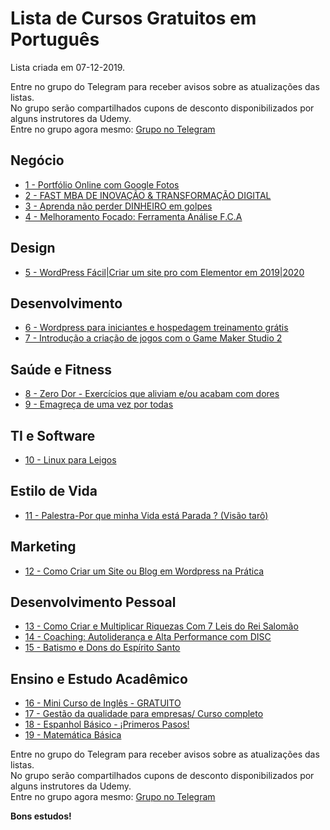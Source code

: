 # Lista de Cursos Gratuitos em Português

Lista criada em 07-12-2019.

Entre no grupo do Telegram para receber avisos sobre as atualizações das listas.  
No grupo serão compartilhados cupons de desconto disponibilizados por alguns instrutores da Udemy.  
Entre no grupo agora mesmo: [Grupo no Telegram](http://bit.ly/2UvKbVX)


## Negócio
 - [ 1 - Portfólio Online com Google Fotos](https://www.udemy.com/course/portfolio-online-com-google-photos/?deal_code=UDEAFFBFS19&ranMID=39197&ranEAID=FYTGsFWqJEA&ranSiteID=FYTGsFWqJEA-Ao18Exfyss.WPQkGbRxGJA&LSNPUBID=FYTGsFWqJEA)
 - [ 2 - FAST MBA DE INOVAÇÃO & TRANSFORMAÇÃO DIGITAL](https://www.udemy.com/course/fast-mba-de-inovacao-transformacao-digital/?deal_code=UDEAFFBFS19&ranMID=39197&ranEAID=FYTGsFWqJEA&ranSiteID=FYTGsFWqJEA-Ao18Exfyss.WPQkGbRxGJA&LSNPUBID=FYTGsFWqJEA)
 - [ 3 - Aprenda não perder DINHEIRO em golpes](https://www.udemy.com/course/poupar-dinheiro-sem-perder-em-golpes/?deal_code=UDEAFFBFS19&ranMID=39197&ranEAID=FYTGsFWqJEA&ranSiteID=FYTGsFWqJEA-Ao18Exfyss.WPQkGbRxGJA&LSNPUBID=FYTGsFWqJEA)
 - [ 4 - Melhoramento Focado: Ferramenta Análise F.C.A](https://www.udemy.com/course/melhoramento-focado-ferramenta-analise-fca/?deal_code=UDEAFFBFS19&ranMID=39197&ranEAID=FYTGsFWqJEA&ranSiteID=FYTGsFWqJEA-Ao18Exfyss.WPQkGbRxGJA&LSNPUBID=FYTGsFWqJEA)


## Design
 - [ 5 - WordPress Fácil|Criar um site pro com Elementor em 2019|2020](https://www.udemy.com/course/wordpressfacil/?deal_code=UDEAFFBFS19&ranMID=39197&ranEAID=FYTGsFWqJEA&ranSiteID=FYTGsFWqJEA-Ao18Exfyss.WPQkGbRxGJA&LSNPUBID=FYTGsFWqJEA)


## Desenvolvimento
 - [ 6 - Wordpress para iniciantes e hospedagem treinamento grátis](https://www.udemy.com/course/mini-curso-gratis-do-wordpress-2020/?deal_code=UDEAFFBFS19&ranMID=39197&ranEAID=FYTGsFWqJEA&ranSiteID=FYTGsFWqJEA-Ao18Exfyss.WPQkGbRxGJA&LSNPUBID=FYTGsFWqJEA)
 - [ 7 - Introdução a criação de jogos com o Game Maker Studio 2](https://www.udemy.com/course/introgms2/?deal_code=UDEAFFBFS19&ranMID=39197&ranEAID=FYTGsFWqJEA&ranSiteID=FYTGsFWqJEA-Ao18Exfyss.WPQkGbRxGJA&LSNPUBID=FYTGsFWqJEA)


## Saúde e Fitness
 - [ 8 - Zero Dor - Exercícios que aliviam e/ou acabam com dores](https://www.udemy.com/course/zero-dor/?deal_code=UDEAFFBFS19&ranMID=39197&ranEAID=FYTGsFWqJEA&ranSiteID=FYTGsFWqJEA-Ao18Exfyss.WPQkGbRxGJA&LSNPUBID=FYTGsFWqJEA)
 - [ 9 - Emagreça de uma vez por todas](https://www.udemy.com/course/emagreca-de-uma-vez-por-todas-q/?deal_code=UDEAFFBFS19&ranMID=39197&ranEAID=FYTGsFWqJEA&ranSiteID=FYTGsFWqJEA-Ao18Exfyss.WPQkGbRxGJA&LSNPUBID=FYTGsFWqJEA)


## TI e Software
 - [ 10 - Linux para Leigos](https://www.udemy.com/course/linux-para-leigos/?deal_code=UDEAFFBFS19&ranMID=39197&ranEAID=FYTGsFWqJEA&ranSiteID=FYTGsFWqJEA-Ao18Exfyss.WPQkGbRxGJA&LSNPUBID=FYTGsFWqJEA)


## Estilo de Vida
 - [ 11 - Palestra-Por que minha Vida está Parada ? (Visão tarô)](https://www.udemy.com/course/palestra_lependu/?deal_code=UDEAFFBFS19&ranMID=39197&ranEAID=FYTGsFWqJEA&ranSiteID=FYTGsFWqJEA-Ao18Exfyss.WPQkGbRxGJA&LSNPUBID=FYTGsFWqJEA)


## Marketing
 - [ 12 - Como Criar um Site ou Blog em Wordpress na Prática](https://www.udemy.com/course/como-criar-um-site-ou-blog-em-wordpress-na-pratica/?deal_code=UDEAFFBFS19&ranMID=39197&ranEAID=FYTGsFWqJEA&ranSiteID=FYTGsFWqJEA-Ao18Exfyss.WPQkGbRxGJA&LSNPUBID=FYTGsFWqJEA)


## Desenvolvimento Pessoal
 - [ 13 - Como Criar e Multiplicar Riquezas Com 7 Leis do Rei Salomão](https://www.udemy.com/course/como-criar-e-multiplicar-riquezas/?deal_code=UDEAFFBFS19&ranMID=39197&ranEAID=FYTGsFWqJEA&ranSiteID=FYTGsFWqJEA-Ao18Exfyss.WPQkGbRxGJA&LSNPUBID=FYTGsFWqJEA)
 - [ 14 - Coaching: Autoliderança e Alta Performance com DISC](https://www.udemy.com/course/coaching-autolideranca-e-alta-performance-com-disc/?deal_code=UDEAFFBFS19&ranMID=39197&ranEAID=FYTGsFWqJEA&ranSiteID=FYTGsFWqJEA-Ao18Exfyss.WPQkGbRxGJA&LSNPUBID=FYTGsFWqJEA)
 - [ 15 - Batismo e Dons do Espírito Santo](https://www.udemy.com/course/batismo-e-dons-do-espirito-santo/?deal_code=UDEAFFBFS19&ranMID=39197&ranEAID=FYTGsFWqJEA&ranSiteID=FYTGsFWqJEA-Ao18Exfyss.WPQkGbRxGJA&LSNPUBID=FYTGsFWqJEA)


## Ensino e Estudo Acadêmico
 - [ 16 - Mini Curso de Inglês - GRATUITO](https://www.udemy.com/course/mini-curso-de-ingles-gratuito/?deal_code=UDEAFFBFS19&ranMID=39197&ranEAID=FYTGsFWqJEA&ranSiteID=FYTGsFWqJEA-Ao18Exfyss.WPQkGbRxGJA&LSNPUBID=FYTGsFWqJEA)
 - [ 17 - Gestão da qualidade para empresas/ Curso completo](https://www.udemy.com/course/gestao-da-qualidade-para-empresas-curso-completo/?deal_code=UDEAFFBFS19&ranMID=39197&ranEAID=FYTGsFWqJEA&ranSiteID=FYTGsFWqJEA-Ao18Exfyss.WPQkGbRxGJA&LSNPUBID=FYTGsFWqJEA)
 - [ 18 - Espanhol Básico - ¡Primeros Pasos!](https://www.udemy.com/course/espanhol-basico-primeros-pasos/?deal_code=UDEAFFBFS19&ranMID=39197&ranEAID=FYTGsFWqJEA&ranSiteID=FYTGsFWqJEA-Ao18Exfyss.WPQkGbRxGJA&LSNPUBID=FYTGsFWqJEA)
 - [ 19 - Matemática Básica](https://www.udemy.com/course/matematica-basica-denis-wiener/?deal_code=UDEAFFBFS19&ranMID=39197&ranEAID=FYTGsFWqJEA&ranSiteID=FYTGsFWqJEA-Ao18Exfyss.WPQkGbRxGJA&LSNPUBID=FYTGsFWqJEA)


Entre no grupo do Telegram para receber avisos sobre as atualizações das listas.  
No grupo serão compartilhados cupons de desconto disponibilizados por alguns instrutores da Udemy.  
Entre no grupo agora mesmo: [Grupo no Telegram](http://bit.ly/2UvKbVX)


**Bons estudos!**
